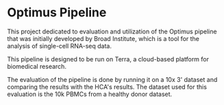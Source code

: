 # Optimus Pipeline

This project dedicated to evaluation and utilization of the Optimus pipeline that was initially developed by Broad Institute, which is a tool for the analysis of single-cell RNA-seq data.

This pipeline is designed to be run on Terra, a cloud-based platform for biomedical research.

The evaluation of the pipeline is done by running it on a 10x 3' dataset and comparing the results with the HCA's results. The dataset used for this evaluation is the 10k PBMCs from a healthy donor dataset.